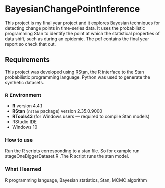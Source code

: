 # BayesianChangePointInference

This project is my final year project and it explores Bayesian techniques for detecting change points in time-series data. It uses the probabilistic programming Stan to identify the point at which the statistical properties of data shift, such as during an epidemic. The pdf contains the final year report so check that out.

## Requirements

This project was developed using [RStan](https://mc-stan.org/users/interfaces/rstan), the R interface to the Stan probabilistic programming language. Python was used to generate the synthetic datasets.

### R Environment

- **R** version 4.4.1
- **RStan** (`rstan` package) version  2.35.0.9000
- **RTools43** (for Windows users — required to compile Stan models)
- RStudio IDE
- Windows 10

### How to use

Run the R scripts corresponding to a stan file. So for example run stageOneBiggerDataset.R .The R script runs the stan model.

### What I learned

R programming language,
Bayesian statistics,
Stan,
MCMC algorithm



